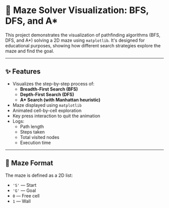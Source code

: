# 🧠 Maze Solver Visualization: BFS, DFS, and A\*

This project demonstrates the visualization of pathfinding algorithms (BFS, DFS, and A\*) solving a 2D maze using `matplotlib`. It's designed for educational purposes, showing how different search strategies explore the maze and find the goal.

---

## ✨ Features

- Visualizes the step-by-step process of:
  - **Breadth-First Search (BFS)**
  - **Depth-First Search (DFS)**
  - **A\* Search (with Manhattan heuristic)**
- Maze displayed using `matplotlib`
- Animated cell-by-cell exploration
- Key press interaction to quit the animation
- Logs:
  - Path length
  - Steps taken
  - Total visited nodes
  - Execution time

---

## 🧩 Maze Format

The maze is defined as a 2D list:

- `'S'` — Start
- `'G'` — Goal
- `0` — Free cell
- `1` — Wall
